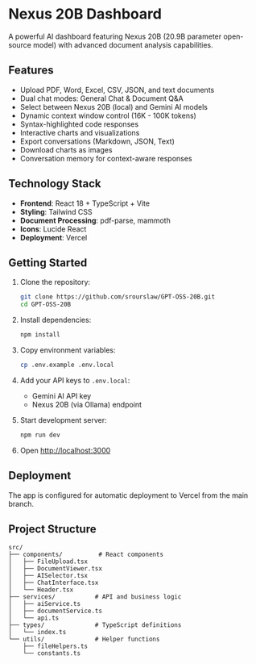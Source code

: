 # Nexus 20B Dashboard

A powerful AI dashboard featuring Nexus 20B (20.9B parameter open-source model) with advanced document analysis capabilities.

## Features

- Upload PDF, Word, Excel, CSV, JSON, and text documents
- Dual chat modes: General Chat & Document Q&A
- Select between Nexus 20B (local) and Gemini AI models
- Dynamic context window control (16K - 100K tokens)
- Syntax-highlighted code responses
- Interactive charts and visualizations
- Export conversations (Markdown, JSON, Text)
- Download charts as images
- Conversation memory for context-aware responses

## Technology Stack

- **Frontend**: React 18 + TypeScript + Vite
- **Styling**: Tailwind CSS
- **Document Processing**: pdf-parse, mammoth
- **Icons**: Lucide React
- **Deployment**: Vercel

## Getting Started

1. Clone the repository:
   ```bash
   git clone https://github.com/srourslaw/GPT-OSS-20B.git
   cd GPT-OSS-20B
   ```

2. Install dependencies:
   ```bash
   npm install
   ```

3. Copy environment variables:
   ```bash
   cp .env.example .env.local
   ```

4. Add your API keys to `.env.local`:
   - Gemini AI API key
   - Nexus 20B (via Ollama) endpoint

5. Start development server:
   ```bash
   npm run dev
   ```

6. Open [http://localhost:3000](http://localhost:3000)

## Deployment

The app is configured for automatic deployment to Vercel from the main branch.

## Project Structure

```
src/
├── components/          # React components
│   ├── FileUpload.tsx
│   ├── DocumentViewer.tsx
│   ├── AISelector.tsx
│   ├── ChatInterface.tsx
│   └── Header.tsx
├── services/           # API and business logic
│   ├── aiService.ts
│   ├── documentService.ts
│   └── api.ts
├── types/              # TypeScript definitions
│   └── index.ts
└── utils/              # Helper functions
    ├── fileHelpers.ts
    └── constants.ts
```
